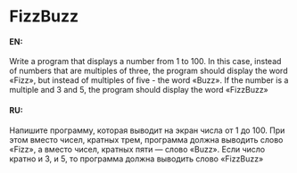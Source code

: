 FizzBuzz
===========

#### EN:
Write a program that displays a number from 1 to 100. In this case, instead of numbers that are
multiples of three, the program should display the word «Fizz», but instead of multiples of five - the
word «Buzz». If the number is a multiple and 3 and 5, the program should display the word «FizzBuzz»

#### RU:
Напишите программу, которая выводит на экран числа от 1 до 100. При этом вместо чисел, кратных трем, программа
должна выводить слово «Fizz», а вместо чисел, кратных пяти — слово «Buzz». Если число кратно и 3, и 5,
то программа должна выводить слово «FizzBuzz»